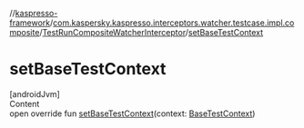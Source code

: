 //[kaspresso-framework](../../index.md)/[com.kaspersky.kaspresso.interceptors.watcher.testcase.impl.composite](../index.md)/[TestRunCompositeWatcherInterceptor](index.md)/[setBaseTestContext](set-base-test-context.md)



# setBaseTestContext  
[androidJvm]  
Content  
open override fun [setBaseTestContext](set-base-test-context.md)(context: [BaseTestContext](../../com.kaspersky.kaspresso.testcases.core.testcontext/-base-test-context/index.md))  




